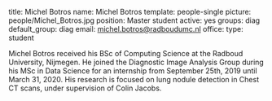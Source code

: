 title: Michel Botros
name: Michel Botros
template: people-single
picture: people/Michel_Botros.jpg
position: Master student
active: yes
groups: diag
default_group: diag
email: michel.botros@radboudumc.nl
office: 
type: student

Michel Botros received his BSc of Computing Science at the Radboud University, Nijmegen. He joined the Diagnostic Image Analysis Group during his MSc in Data Science for an internship from September 25th, 2019 until March 31, 2020. His research is focused on lung nodule detection in Chest CT scans, under supervision of Colin Jacobs.